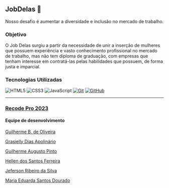 ## JobDelas  🌈

  Nosso desafio é aumentar a diversidade e inclusão no mercado de trabalho.


  
  ### Objetivo

  O Job Delas surgiu a partir da necessidade de unir a inserção de mulheres que possuem experiência e vasto conhecimento profissional no mercado de trabalho, mas não tem diploma de graduação, com empresas que tenham interesse em contratá-las pelas habilidades que possuem, de forma justa e imparcial.

  

### Tecnologias Utilizadas
![HTML5](https://img.shields.io/badge/HTML-000?style=for-the-badge&logo=html5&logoColor=30A3DC)
![CSS3](https://img.shields.io/badge/CSS3-000?style=for-the-badge&logo=css3&logoColor=E94D5F)
![JavaScript](https://img.shields.io/badge/JavaScript-000?style=for-the-badge&logo=javascript&logoColor=30A3DC)
[![Git](https://img.shields.io/badge/Git-000?style=for-the-badge&logo=git&logoColor=E94D5F)](https://git-scm.com/doc) 
[![GitHub](https://img.shields.io/badge/GitHub-000?style=for-the-badge&logo=github&logoColor=30A3DC)](https://docs.github.com/)




---
### [Recode Pro 2023](https://recodepro.org.br/)

#### Equipe de desenvolvimento

[Guilherme B. de Oliveira](https://github.com/guidev1989)

[Grasielly Dias Apolinário](https://github.com/Grasielly84)

[Guilherme Augusto Pinto](#)

[Hellen dos Santos Ferreira](#)

[Jeferson Ribeiro da Silva](https://github.com/1Jeferson)

[Maria Eduarda Santos Dourado](https://github.com/MeDourado)



